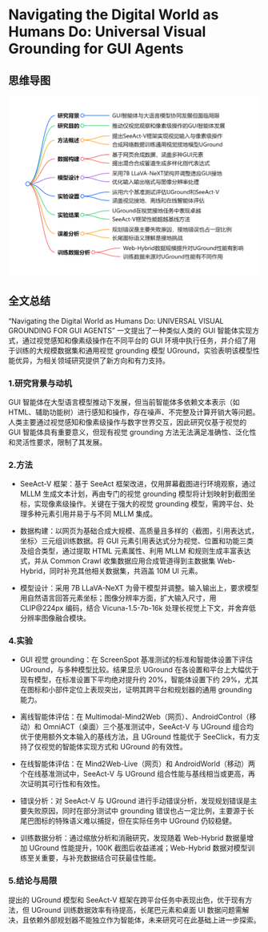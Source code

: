# Navigating the Digital World as Humans Do: Universal Visual Grounding for GUI Agents

## 思维导图
![思维导图](/imgs/Navigating-the-Digital-World-as-Humans-Do-Universal-Visual-Grounding-for-GUI-Agents.jpg)

## 全文总结
“Navigating the Digital World as Humans Do: UNIVERSAL VISUAL GROUNDING FOR GUI AGENTS” 一文提出了一种类似人类的 GUI 智能体实现方式，通过视觉感知和像素级操作在不同平台的 GUI 环境中执行任务，并介绍了用于训练的大规模数据集和通用视觉 grounding 模型 UGround，实验表明该模型性能优异，为相关领域研究提供了新方向和有力支持。

### 1.研究背景与动机

GUI 智能体在大型语言模型推动下发展，但当前智能体多依赖文本表示（如 HTML、辅助功能树）进行感知和操作，存在噪声、不完整及计算开销大等问题。人类主要通过视觉感知和像素级操作与数字世界交互，因此研究仅基于视觉的 GUI 智能体具有重要意义，但现有视觉 grounding 方法无法满足准确性、泛化性和灵活性要求，限制了其发展。

### 2.方法

- SeeAct-V 框架：基于 SeeAct 框架改进，仅用屏幕截图进行环境观察，通过 MLLM 生成文本计划，再由专门的视觉 grounding 模型将计划映射到截图坐标，实现像素级操作。关键在于强大的视觉 grounding 模型，需跨平台、处理多种元素引用并易于与不同 MLLM 集成。

- 数据构建：以网页为基础合成大规模、高质量且多样的〈截图，引用表达式，坐标〉三元组训练数据。将 GUI 元素引用表达式分为视觉、位置和功能三类及组合类型，通过提取 HTML 元素属性、利用 MLLM 和规则生成丰富表达式，并从 Common Crawl 收集数据应用合成管道得到主数据集 Web-Hybrid，同时补充其他相关数据集，共涵盖 10M UI 元素。

- 模型设计：采用 7B LLaVA-NeXT 为骨干模型并调整。输入输出上，要求模型用自然语言回答元素坐标；图像分辨率方面，扩大输入尺寸，用 CLIP@224px 编码，结合 Vicuna-1.5-7b-16k 处理长视觉上下文，并舍弃低分辨率图像融合模块。

### 4.实验

- GUI 视觉 grounding：在 ScreenSpot 基准测试的标准和智能体设置下评估 UGround，与多种模型比较。结果显示 UGround 在各设置和平台上大幅优于现有模型，在标准设置下平均绝对提升约 20%，智能体设置下约 29%，尤其在图标和小部件定位上表现突出，证明其跨平台和规划器的通用 grounding 能力。

- 离线智能体评估：在 Multimodal-Mind2Web（网页）、AndroidControl（移动）和 OmniACT（桌面）三个基准测试中，SeeAct-V 与 UGround 组合均优于使用额外文本输入的基线方法，且 UGround 性能优于 SeeClick，有力支持了仅视觉的智能体实现方式和 UGround 的有效性。

- 在线智能体评估：在 Mind2Web-Live（网页）和 AndroidWorld（移动）两个在线基准测试中，SeeAct-V 与 UGround 组合性能与基线相当或更高，再次证明其可行性和有效性。

- 错误分析：对 SeeAct-V 与 UGround 进行手动错误分析，发现规划错误是主要失败原因，同时在部分测试中 grounding 错误也占一定比例，主要源于长尾巴图标的特殊语义难以捕捉，但在实际任务中 UGround 仍较稳健。

- 训练数据分析：通过缩放分析和消融研究，发现随着 Web-Hybrid 数据量增加 UGround 性能提升，100K 截图后收益递减；Web-Hybrid 数据对模型训练至关重要，与补充数据结合可获最佳性能。

### 5.结论与局限

提出的 UGround 模型和 SeeAct-V 框架在跨平台任务中表现出色，优于现有方法，但 UGround 训练数据效率有待提高，长尾巴元素和桌面 UI 数据问题需解决，且依赖外部规划器不能独立作为智能体，未来研究可在此基础上进一步探索。
